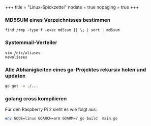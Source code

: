 +++
title    = "Linux-Spickzettel"
nodate   = true
nopaging = true
+++


### MD5SUM eines Verzeichnisses bestimmen

    find /tmp -type f -exec md5sum {} \; | sort | md5sum

### Systemmail-Verteiler
    vim /etc/aliases
    newaliases

### Alle Abhänigkeiten eines go-Projektes rekursiv holen und updaten
``` sh
go get -u ./...
```


### golang cross kompilieren
Für den Raspberry Pi 2 sieht es wie folgt aus:
``` sh
env GOOS=linux GOARCH=arm GOARM=7 go build  main.go
```
